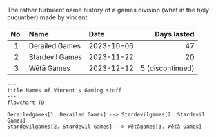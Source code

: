 The rather turbulent name history of a games division (what in the holy cucumber) made by vincent.

| No. | Name            | Date       | Days lasted                    |
|:---:|:----------------|:-----------|-------------------------------:|
|  1  | Derailed Games  | 2023-10-06 |          47                    |
|  2  | Stardevil Games | 2023-11-22 |          20                    |
|  3  | Wētā Games      | 2023-12-12 |           5 (discontinued)     |



```mermaid
---
title Names of Vincent's Gaming stuff
---
flowchart TD

Derailedgames[1. Derailed Games] --> Stardevilgames[2. Stardevil Games]
Stardevilgames[2. Stardevil Games] --> Wētāgames[3. Wētā Games]

```
